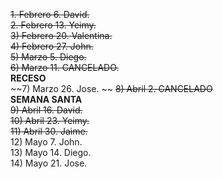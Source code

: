 ~~1. Febrero 6. David.~~  
~~2. Febrero 13. Yeimy.~~  
~~3) Febrero 20. Valentina.~~  
~~4) Febrero 27. John.~~   
~~5) Marzo 5. Diego.~~  
~~6) Marzo 11. CANCELADO.~~  
**RECESO**  
~~7) Marzo 26. Jose. ~~
~~8) Abril 2. CANCELADO~~  
**SEMANA SANTA**  
~~9) Abril 16. David.~~    
~~10) Abril 23. Yeimy.~~  
~~11) Abril 30. Jaime.~~  
12) Mayo 7.  John.    
13) Mayo 14. Diego.  
14) Mayo 21. Jose.

